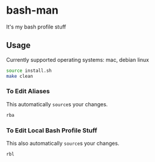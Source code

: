 # bash-man
It's my bash profile stuff

## Usage
Currently supported operating systems: mac, debian linux
```bash
source install.sh
make clean
```

### To Edit Aliases

This automatically `source`s your changes.

```bash
rba
```

### To Edit Local Bash Profile Stuff

This also automatically `source`s your changes.

```bash
rbl
```
